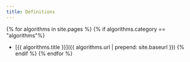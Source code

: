 ```yaml
---
title: Definitions
---
```


{% for algorithms in site.pages %}
{% if algorithms.category == "algorithms"%} 
- [{{ algorithms.title }}]({{ algorithms.url | prepend: site.baseurl }})
{% endif %}
{% endfor %}
